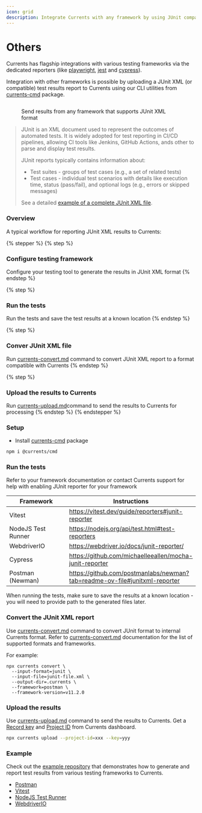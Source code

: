 ```yaml
---
icon: grid
description: Integrate Currents with any framework by using JUnit compatible XML reporters
---
```


# Others

Currents has flagship integrations with various testing frameworks via the dedicated reporters (like [playwright](playwright/ "mention"), [jest](jest/ "mention") and [cypress](cypress/ "mention")).&#x20;

Integration with other frameworks is possible by uploading a JUnit XML (or compatible) test results report to Currents using our CLI utilities from [currents-cmd](../resources/reporters/currents-cmd/ "mention") package.

<figure><img src="../.gitbook/assets/Junit XML reporter.png" alt=""><figcaption><p>Send results from any framework that supports JUnit XML format</p></figcaption></figure>

> JUnit is an XML document used to represent the outcomes of automated tests. It is widely adopted for test reporting in CI/CD pipelines, allowing CI tools like Jenkins, GitHub Actions, ands other to parse and display test results.
>
> JUnit reports typically contains information about:
>
> * Test suites - groups of test cases (e.g., a set of related tests)
> * Test cases - individual test scenarios with details like execution time, status (pass/fail), and optional logs (e.g., errors or skipped messages)
>
> See a detailed [example of a complete JUnit XML file](https://github.com/testmoapp/junitxml?tab=readme-ov-file#complete-junit-xml-example).

### Overview

A typical workflow for reporting JUnit XML results to Currents:

{% stepper %}
{% step %}
### Configure testing framework

Configure your testing tool to generate the results in JUnit XML format
{% endstep %}

{% step %}
### Run the tests

Run the tests and save the test results at a known location
{% endstep %}

{% step %}
### Conver JUnit XML file

Run [currents-convert.md](../resources/reporters/currents-cmd/currents-convert.md "mention") command to convert JUnit XML report to a format compatible with Currents
{% endstep %}

{% step %}
### Upload the results to Currents

Run [currents-upload.md](../resources/reporters/currents-cmd/currents-upload.md "mention")command to send the results to Currents for processing
{% endstep %}
{% endstepper %}

### Setup

* Install [currents-cmd](../resources/reporters/currents-cmd/ "mention") package

```bash
npm i @currents/cmd
```

### Run the tests

Refer to your framework documentation or contact Currents support for help with enabling JUnit reporter for your framework

<table><thead><tr><th width="232">Framework</th><th>Instructions</th></tr></thead><tbody><tr><td>Vitest</td><td><a href="https://vitest.dev/guide/reporters#junit-reporter">https://vitest.dev/guide/reporters#junit-reporter</a></td></tr><tr><td>NodeJS Test Runner</td><td><a href="https://nodejs.org/api/test.html#test-reporters">https://nodejs.org/api/test.html#test-reporters</a></td></tr><tr><td>WebdriverIO</td><td><a href="https://webdriver.io/docs/junit-reporter/">https://webdriver.io/docs/junit-reporter/</a></td></tr><tr><td>Cypress</td><td><a href="https://github.com/michaelleeallen/mocha-junit-reporter">https://github.com/michaelleeallen/mocha-junit-reporter</a></td></tr><tr><td>Postman (Newman)</td><td><a href="https://github.com/postmanlabs/newman?tab=readme-ov-file#junitxml-reporter">https://github.com/postmanlabs/newman?tab=readme-ov-file#junitxml-reporter</a></td></tr></tbody></table>

When running the tests, make sure to save the results at a known location - you will need to provide path to the generated files later.

### Convert the JUnit XML report

Use [currents-convert.md](../resources/reporters/currents-cmd/currents-convert.md "mention") command to convert JUnit format to internal Currents format. Refer to [currents-convert.md](../resources/reporters/currents-cmd/currents-convert.md "mention") documentation for the list of supported formats and frameworks.

For example:

```
npx currents convert \
  --input-format=junit \
  --input-file=junit-file.xml \
  --output-dir=.currents \
  --framework=postman \
  --framework-version=v11.2.0
```

### Upload the results

Use  [currents-upload.md](../resources/reporters/currents-cmd/currents-upload.md "mention") command to send the results to Currents.  Get a [Record key](../guides/record-key.md) and [Project ID](../dashboard/projects/) from Currents dashboard.

```bash
npx currents upload --project-id=xxx --key=yyy
```

### Example

Check out the [example repository](https://github.com/currents-dev/currents-junit-xml-example) that demonstrates how to generate and report test results from various testing frameworks to Currents.

* [Postman](https://github.com/currents-dev/currents-junit-xml-example/tree/main/packages/postman)
* [Vitest](https://github.com/currents-dev/currents-junit-xml-example/tree/main/packages/vitest)
* [NodeJS Test Runner](https://github.com/currents-dev/currents-junit-xml-example/tree/main/packages/nodejs-test-runner)
* [WebdriverIO](https://github.com/currents-dev/currents-junit-xml-example/tree/main/packages/wdio)
